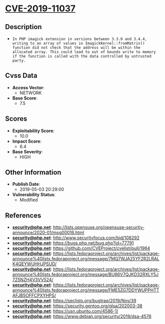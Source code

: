 
# [CVE-2019-11037](https://cve.mitre.org/cgi-bin/cvename.cgi?name=CVE-2019-11037)

## Description

- `In PHP imagick extension in versions between 3.3.0 and 3.4.4, writing to an array of values in ImagickKernel::fromMatrix() function did not check that the address will be within the allocated array. This could lead to out of bounds write to memory if the function is called with the data controlled by untrusted party.`

## Cvss Data

- **Access Vector**:
  - NETWORK
- **Base Score**:
  - 7.5

## Scores

- **Exploitability Score**:
  - 10.0
- **Impact Score**:
  - 6.4
- **Base Severity**:
  - HIGH

## Other Information

- **Publish Date**:
  - 2019-05-03 20:29:00
- **Vulnerability Status**:
  - Modified

## References

- **security@php.net**: http://lists.opensuse.org/opensuse-security-announce/2020-01/msg00016.html
- **security@php.net**: http://www.securityfocus.com/bid/108292
- **security@php.net**: https://bugs.php.net/bug.php?id=77791
- **security@php.net**: https://github.com/CVEProject/cvelist/pull/1964
- **security@php.net**: https://lists.fedoraproject.org/archives/list/package-announce%40lists.fedoraproject.org/message/7MQ7WJA25YF2R2LRALK4QEYWUHHJPSUD/
- **security@php.net**: https://lists.fedoraproject.org/archives/list/package-announce%40lists.fedoraproject.org/message/BU66V7QJKD32RXLY5J7Z5NZH4V3VV524/
- **security@php.net**: https://lists.fedoraproject.org/archives/list/package-announce%40lists.fedoraproject.org/message/FME5ZG7DDYWUPPHTTAFJB5OFFCPXYHPS/
- **security@php.net**: https://seclists.org/bugtraq/2019/Nov/39
- **security@php.net**: https://security.gentoo.org/glsa/202003-38
- **security@php.net**: https://usn.ubuntu.com/4586-1/
- **security@php.net**: https://www.debian.org/security/2019/dsa-4576
